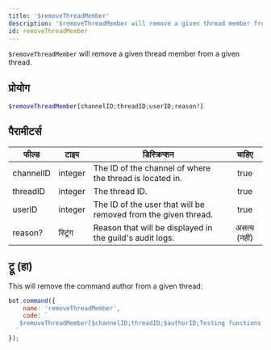 ```yaml
---
title: '$removeThreadMember'
description: '$removeThreadMember will remove a given thread member from a given thread.'
id: removeThreadMember
---
```


`$removeThreadMember` will remove a given thread member from a given thread.

## प्रोयोग

```php
$removeThreadMember[channelID;threadID;userID;reason?]
```

## पैरामीटर्स

| फील्ड     | टाइप     | डिस्क्रिप्शन                                                   |    चाहिए     |
| --------- | -------- | -------------------------------------------------------------- |:------------:|
| channelID | integer  | The ID of the channel of where the thread is located in.       |     true     |
| threadID  | integer  | The thread ID.                                                 |     true     |
| userID    | integer  | The ID of the user that will be removed from the given thread. |     true     |
| reason?   | स्ट्रिंग | Reason that will be displayed in the guild's audit logs.       | असत्य (नहीं) |

## ट्रू (हा)

This will remove the command author from a given thread:

```javascript
bot.command({
    name: 'removeThreadMember',
    code: `
   $removeThreadMember[$channelID;threadID;$authorID;Testing functions!]
  `
});
```